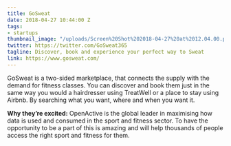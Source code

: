 ```yaml
---
title: GoSweat
date: 2018-04-27 10:44:00 Z
tags:
- startups
thumbnail_image: "/uploads/Screen%20Shot%202018-04-27%20at%2012.04.00.png"
twitter: https://twitter.com/GoSweat365
tagline: Discover, book and experience your perfect way to Sweat
link: https://www.gosweat.com/
---
```


GoSweat is a two-sided marketplace, that connects the supply with the demand for fitness classes. You can discover and book them just in the same way you would a hairdresser using TreatWell or a place to stay using Airbnb. By searching what you want, where and when you want it.

**Why they’re excited:** OpenActive is the global leader in maximising how data is used and consumed in the sport and fitness sector. To have the opportunity to be a part of this is amazing and will help thousands of people access the right sport and fitness for them. 